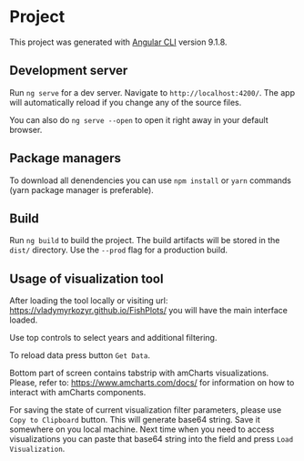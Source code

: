 # Project

This project was generated with [Angular CLI](https://github.com/angular/angular-cli) version 9.1.8.

## Development server

Run `ng serve` for a dev server. Navigate to `http://localhost:4200/`. The app will automatically reload if you change any of the source files.

You can also do `ng serve --open` to open it right away in your default browser.

## Package managers

To download all denendencies you can use `npm install` or `yarn` commands (yarn package manager is preferable).

## Build

Run `ng build` to build the project. The build artifacts will be stored in the `dist/` directory. Use the `--prod` flag for a production build.

## Usage of visualization tool

After loading the tool locally or visiting url: https://vladymyrkozyr.github.io/FishPlots/ you will have the main interface loaded.

Use top controls to select years and additional filtering.

To reload data press button `Get Data`.

Bottom part of screen contains tabstrip with amCharts visualizations. Please, refer to: https://www.amcharts.com/docs/ for information on how to interact with amCharts components.

For saving the state of current visualization filter parameters, please use `Copy to Clipboard` button. This will generate base64 string. Save it somewhere on you local machine. Next time when you need to access visualizations you can paste that base64 string into the field and press `Load Visualization`.
